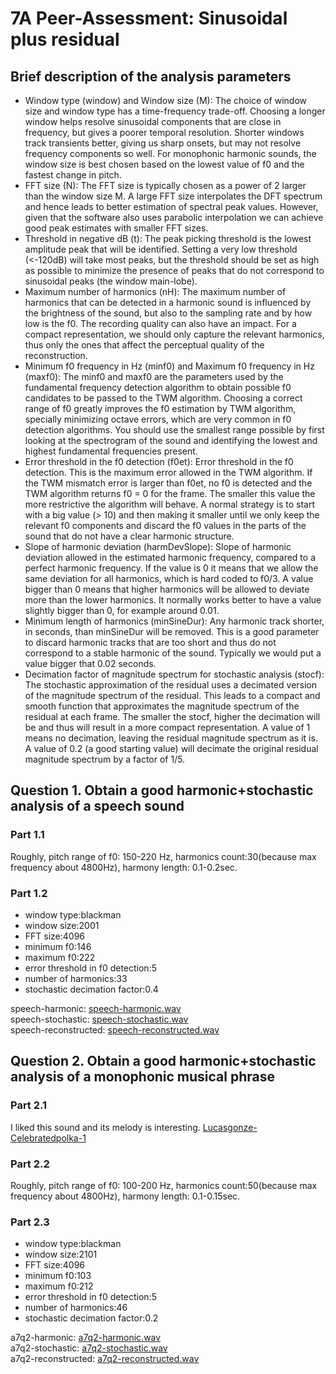 7A Peer-Assessment: Sinusoidal plus residual
========= 

## Brief description of the analysis parameters

* Window type (window) and Window size (M): The choice of window size and window type has a time-frequency trade-off. Choosing a longer window helps resolve sinusoidal components that are close in frequency, but gives a poorer temporal resolution. Shorter windows track transients better, giving us sharp onsets, but may not resolve frequency components so well. For monophonic harmonic sounds, the window size is best chosen based on the lowest value of f0 and the fastest change in pitch. 
* FFT size (N): The FFT size is typically chosen as a power of 2 larger than the window size M. A large FFT size interpolates the DFT spectrum and hence leads to better estimation of spectral peak values. However, given that the software also uses parabolic interpolation we can achieve good peak estimates with smaller FFT sizes. 
* Threshold in negative dB (t): The peak picking threshold is the lowest amplitude peak that will be identified. Setting a very low threshold (<-120dB) will take most peaks, but the threshold should be set as high as possible to minimize the presence of peaks that do not correspond to sinusoidal peaks (the window main-lobe). 
* Maximum number of harmonics (nH): The maximum number of harmonics that can be detected in a harmonic sound is influenced by the brightness of the sound, but also to the sampling rate and by how low is the f0.  The recording quality can also have an impact. For a compact representation, we should only capture the relevant harmonics, thus only the ones that affect the perceptual quality of the reconstruction. 
* Minimum f0 frequency in Hz (minf0) and Maximum f0 frequency in Hz (maxf0): The minf0 and maxf0 are the parameters used by the fundamental frequency detection algorithm to obtain possible f0 candidates to be passed to the TWM algorithm. Choosing a correct range of f0 greatly improves the f0 estimation by TWM algorithm, specially minimizing octave errors, which are very common in f0 detection algorithms. You should use the smallest range possible by first looking at the spectrogram of the sound and identifying the lowest and highest fundamental frequencies present.
* Error threshold in the f0 detection (f0et): Error threshold in the f0 detection. This is the maximum error allowed in the TWM algorithm. If the TWM mismatch error is larger than f0et, no f0 is detected and the TWM algorithm returns f0 = 0 for the frame.  The smaller this value the more restrictive the algorithm will behave. A normal strategy is to start with a big value (> 10) and then making it smaller until we only keep the relevant f0 components and discard the f0 values in the parts of the sound that do not have a clear harmonic structure.
* Slope of harmonic deviation (harmDevSlope): Slope of harmonic deviation allowed in the estimated harmonic frequency, compared to a perfect harmonic frequency. If the value is 0 it means that we allow the same deviation for all harmonics, which is hard coded to f0/3. A value bigger than 0 means that higher harmonics will be allowed to deviate more than the lower harmonics. It normally works better to have a value slightly bigger than 0, for example around 0.01.
* Minimum length of harmonics (minSineDur): Any harmonic track shorter, in seconds, than minSineDur will be removed. This is a good parameter to discard harmonic tracks that are too short and thus do not correspond to a stable harmonic of the sound. Typically we would put a value bigger that 0.02 seconds.
* Decimation factor of magnitude spectrum for stochastic analysis (stocf): The stochastic approximation of the residual uses a decimated version of the magnitude spectrum of the residual. This leads to a compact and smooth function that approximates the magnitude spectrum of the residual at each frame. The smaller the stocf, higher the decimation will be and thus will result in a more compact representation.  A value of 1 means no decimation, leaving the residual magnitude spectrum as it is. A value of 0.2 (a good starting value) will decimate the original residual magnitude spectrum by a factor of 1/5. 

## Question 1. Obtain a good harmonic+stochastic analysis of a speech sound

### Part 1.1
Roughly, pitch range of f0: 150-220 Hz, harmonics count:30(because max frequency about 4800Hz), harmony length: 0.1-0.2sec.

### Part 1.2
* window type:blackman
* window size:2001
* FFT size:4096
* minimum f0:146
* maximum f0:222
* error threshold in f0 detection:5
* number of harmonics:33
* stochastic decimation factor:0.4

speech-harmonic: [speech-harmonic.wav]()  
speech-stochastic: [speech-stochastic.wav]()  
speech-reconstructed: [speech-reconstructed.wav]()

## Question 2. Obtain a good harmonic+stochastic analysis of a monophonic musical phrase 

### Part 2.1
I liked this sound and its melody is interesting. [Lucasgonze-Celebratedpolka-1](https://www.freesound.org/people/lucasgonze/sounds/90053/)

### Part 2.2
Roughly, pitch range of f0: 100-200 Hz, harmonics count:50(because max frequency about 4800Hz), harmony length: 0.1-0.15sec.

### Part 2.3
* window type:blackman
* window size:2101
* FFT size:4096
* minimum f0:103
* maximum f0:212
* error threshold in f0 detection:5
* number of harmonics:46
* stochastic decimation factor:0.2

a7q2-harmonic: [a7q2-harmonic.wav]()  
a7q2-stochastic: [a7q2-stochastic.wav]()  
a7q2-reconstructed: [a7q2-reconstructed.wav]()
